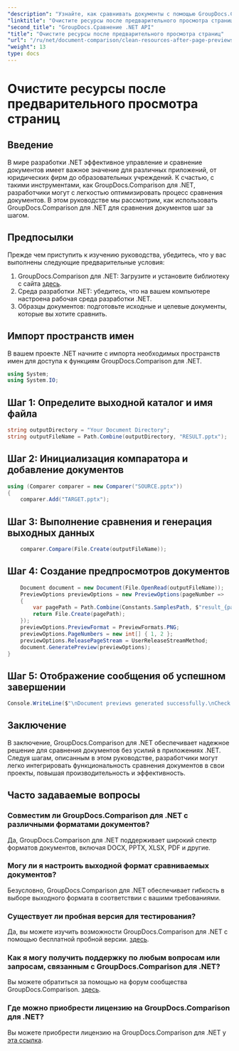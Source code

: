 ```yaml
---
"description": "Узнайте, как сравнивать документы с помощью GroupDocs.Comparison для .NET шаг за шагом. Улучшите свои приложения .NET с помощью эффективного управления документами."
"linktitle": "Очистите ресурсы после предварительного просмотра страниц"
"second_title": "GroupDocs.Сравнение .NET API"
"title": "Очистите ресурсы после предварительного просмотра страниц"
"url": "/ru/net/document-comparison/clean-resources-after-page-previews/"
"weight": 13
type: docs
---
```

# Очистите ресурсы после предварительного просмотра страниц

## Введение
В мире разработки .NET эффективное управление и сравнение документов имеет важное значение для различных приложений, от юридических фирм до образовательных учреждений. К счастью, с такими инструментами, как GroupDocs.Comparison для .NET, разработчики могут с легкостью оптимизировать процесс сравнения документов. В этом руководстве мы рассмотрим, как использовать GroupDocs.Comparison для .NET для сравнения документов шаг за шагом.
## Предпосылки
Прежде чем приступить к изучению руководства, убедитесь, что у вас выполнены следующие предварительные условия:
1. GroupDocs.Comparison для .NET: Загрузите и установите библиотеку с сайта [здесь](https://releases.groupdocs.com/comparison/net/).
2. Среда разработки .NET: убедитесь, что на вашем компьютере настроена рабочая среда разработки .NET.
3. Образцы документов: подготовьте исходные и целевые документы, которые вы хотите сравнить.

## Импорт пространств имен
В вашем проекте .NET начните с импорта необходимых пространств имен для доступа к функциям GroupDocs.Comparison для .NET.

```csharp
using System;
using System.IO;
```

## Шаг 1: Определите выходной каталог и имя файла
```csharp
string outputDirectory = "Your Document Directory";
string outputFileName = Path.Combine(outputDirectory, "RESULT.pptx");
```
## Шаг 2: Инициализация компаратора и добавление документов
```csharp
using (Comparer comparer = new Comparer("SOURCE.pptx"))
{
    comparer.Add("TARGET.pptx");
```
## Шаг 3: Выполнение сравнения и генерация выходных данных
```csharp
    comparer.Compare(File.Create(outputFileName));
```
## Шаг 4: Создание предпросмотров документов
```csharp
    Document document = new Document(File.OpenRead(outputFileName));
    PreviewOptions previewOptions = new PreviewOptions(pageNumber =>
    {
        var pagePath = Path.Combine(Constants.SamplesPath, $"result_{pageNumber}.png");
        return File.Create(pagePath);
    });
    previewOptions.PreviewFormat = PreviewFormats.PNG;
    previewOptions.PageNumbers = new int[] { 1, 2 };
    previewOptions.ReleasePageStream = UserReleaseStreamMethod;
    document.GeneratePreview(previewOptions);
}
```
## Шаг 5: Отображение сообщения об успешном завершении
```csharp
Console.WriteLine($"\nDocument previews generated successfully.\nCheck output in {outputDirectory}.");
```

## Заключение
В заключение, GroupDocs.Comparison для .NET обеспечивает надежное решение для сравнения документов без усилий в приложениях .NET. Следуя шагам, описанным в этом руководстве, разработчики могут легко интегрировать функциональность сравнения документов в свои проекты, повышая производительность и эффективность.
## Часто задаваемые вопросы
### Совместим ли GroupDocs.Comparison для .NET с различными форматами документов?
Да, GroupDocs.Comparison для .NET поддерживает широкий спектр форматов документов, включая DOCX, PPTX, XLSX, PDF и другие.
### Могу ли я настроить выходной формат сравниваемых документов?
Безусловно, GroupDocs.Comparison для .NET обеспечивает гибкость в выборе выходного формата в соответствии с вашими требованиями.
### Существует ли пробная версия для тестирования?
Да, вы можете изучить возможности GroupDocs.Comparison для .NET с помощью бесплатной пробной версии. [здесь](https://releases.groupdocs.com/).
### Как я могу получить поддержку по любым вопросам или запросам, связанным с GroupDocs.Comparison для .NET?
Вы можете обратиться за помощью на форум сообщества GroupDocs.Comparison. [здесь](https://forum.groupdocs.com/c/comparison/12).
### Где можно приобрести лицензию на GroupDocs.Comparison для .NET?
Вы можете приобрести лицензию на GroupDocs.Comparison для .NET у [эта ссылка](https://purchase.groupdocs.com/buy).